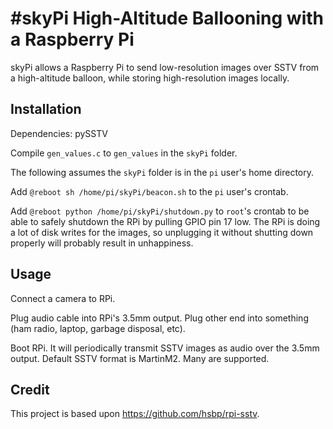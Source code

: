 #skyPi
High-Altitude Ballooning with a Raspberry Pi
============================================

skyPi allows a Raspberry Pi to send low-resolution images over SSTV from a
high-altitude balloon, while storing high-resolution images locally.

Installation
------------

Dependencies:
pySSTV

Compile `gen_values.c` to `gen_values` in the `skyPi` folder.

The following assumes the `skyPi` folder is in the `pi` user's home directory.

Add `@reboot sh /home/pi/skyPi/beacon.sh` to the `pi` user's crontab.

Add `@reboot python /home/pi/skyPi/shutdown.py` to `root`'s crontab
to be able to safely shutdown the RPi by pulling GPIO pin 17 low. The RPi
is doing a lot of disk writes for the images, so unplugging it without shutting
down properly will probably result in unhappiness.

Usage
-----

Connect a camera to RPi.

Plug audio cable into RPi's 3.5mm output. Plug other end into something (ham 
radio, laptop, garbage disposal, etc).

Boot RPi. It will periodically transmit SSTV images as audio over the 3.5mm
output. Default SSTV format is MartinM2. Many are supported.

Credit
------

This project is based upon https://github.com/hsbp/rpi-sstv.
